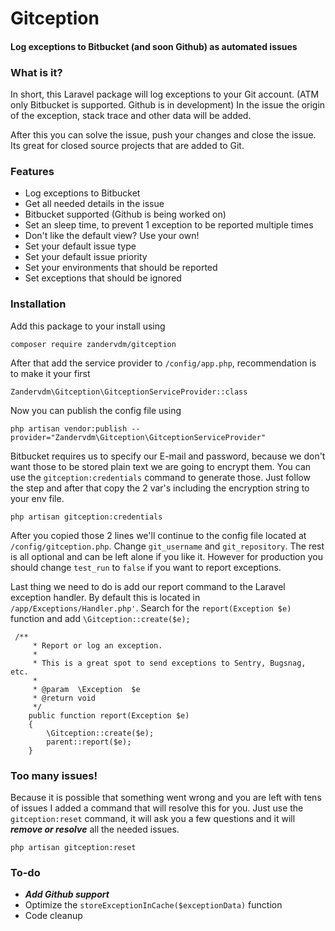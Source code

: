 # Gitception
#### Log exceptions to Bitbucket (and soon Github) as automated issues

### What is it?
In short, this Laravel package will log exceptions to your Git account. (ATM only Bitbucket is supported. Github is in development) In the issue the origin of the exception, stack trace and other data will be added.

After this you can solve the issue, push your changes and close the issue. Its great for closed source projects that are added to Git.

### Features
- Log exceptions to Bitbucket
- Get all needed details in the issue
- Bitbucket supported (Github is being worked on)
- Set an sleep time, to prevent 1 exception to be reported multiple times
- Don't like the default view? Use your own!
- Set your default issue type
- Set your default issue priority
- Set your environments that should be reported
- Set exceptions that should be ignored

### Installation
Add this package to your install using
```
composer require zandervdm/gitception
```

After that add the service provider to `/config/app.php`, recommendation is to make it your first
```
Zandervdm\Gitception\GitceptionServiceProvider::class
```

Now you can publish the config file using
```
php artisan vendor:publish --provider="Zandervdm\Gitception\GitceptionServiceProvider"
```

Bitbucket requires us to specify our E-mail and password, because we don't want those to be stored plain text we are going to encrypt them. You can use the `gitception:credentials` command to generate those. Just follow the step and after that copy the 2 var's including the encryption string to your env file.
```
php artisan gitception:credentials
```

After you copied those 2 lines we'll continue to the config file located at `/config/gitception.php`. Change `git_username` and `git_repository`. The rest is all optional and can be left alone if you like it. However for production you should change `test_run` to `false` if you want to report exceptions.

Last thing we need to do is add our report command to the Laravel exception handler. By default this is located in `/app/Exceptions/Handler.php'`. Search for the `report(Exception $e)` function and add `\Gitception::create($e);`
```
 /**
     * Report or log an exception.
     *
     * This is a great spot to send exceptions to Sentry, Bugsnag, etc.
     *
     * @param  \Exception  $e
     * @return void
     */
    public function report(Exception $e)
    {
        \Gitception::create($e);
        parent::report($e);
    }
```

### Too many issues!
Because it is possible that something went wrong and you are left with tens of issues I added a command that will resolve this for you. Just use the `gitception:reset` command, it will ask you a few questions and it will ***remove or resolve*** all the needed issues.
```
php artisan gitception:reset
```

### To-do
- ***Add Github support***
- Optimize the `storeExceptionInCache($exceptionData)` function
- Code cleanup
